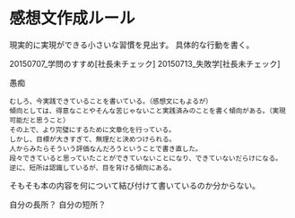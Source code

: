 

# 感想文作成ルール

現実的に実現ができる小さいな習慣を見出す。
具体的な行動を書く。


20150707_学問のすすめ[社長未チェック]
20150713_失敗学[社長未チェック]








愚痴

	むしろ、今実践できていることを書いている。（感想文にもよるが）
	傾向としては、得意なことやそんな苦じゃないこと実践済みのことを書く傾向がある。（実現可能だと思うこと）
	その上で、より完璧にするために文章化を行っている。
	しかし、目標が大きすぎて、無理だと決めつけられる。
	人からみたらそういう評価なんだろうということで書き直した。
	段々できていると思っていたことができていないことになり、できていないだらけになる。
	逆に、短所は認識しているが、目を背ける傾向にある。


そもそも本の内容を何について結び付けて書いているのか分からない。

自分の長所？
自分の短所？











